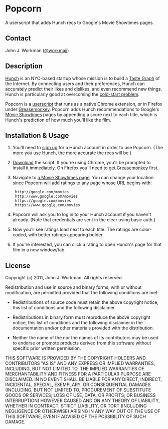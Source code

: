 Popcorn
=======

A userscript that adds Hunch recs to Google's Movie Showtimes pages.

Contact
-------

John J. Workman ([@workmajj](https://twitter.com/workmajj))

Description
-----------

[Hunch](http://hunch.com/) is an NYC-based startup whose mission is to build a [Taste Graph](http://blog.hunch.com/?p=47384) of the Internet. By connecting users and their preferences, Hunch can accurately predict their likes and dislikes, and even recommend new things. Hunch is particularly good at overcoming the [cold-start problem](http://en.wikipedia.org/wiki/Cold_start).

Popcorn is a [userscript](http://wiki.greasespot.net/User_script) that runs as a native Chrome extension, or in Firefox under [Greasemonkey](http://www.greasespot.net/). Popcorn adds Hunch recommendations to Google's [Movie Showtimes](http://www.google.com/movies) pages by appending a score next to each title, which is Hunch's prediction of how much you'll like the film.

Installation & Usage
--------------------

1. You'll need to [sign up](http://hunch.com/people/create-account/) for a Hunch account in order to use Popcorn. (The more you use Hunch, the more accurate the recs will be.)

2. [Download](https://github.com/workmajj/popcorn/raw/master/popcorn.user.js) the script. If you're using Chrome, you'll be prompted to install it immediately. On Firefox you'll need to [get Greasemonkey](https://addons.mozilla.org/en-US/firefox/addon/greasemonkey/) first.

3. Navigate to [a Movie Showtimes page](http://www.google.com/movies?near=11205). You can change your location since Popcorn will add ratings to any page whose URL begins with:

        http://google.com/movies
        http://www.google.com/movies
        https://google.com/movies
        https://www.google.com/movies

4. Popcorn will ask you to log in to your Hunch account if you haven't already. (Note that credentials are sent in the clear using basic auth.)

5. Now you'll see ratings load next to each title. The ratings are color-coded, with better ratings appearing bolder.

6. If you're interested, you can click a rating to open Hunch's page for that film in a new window/tab.

License
-------

Copyright (c) 2011, John J. Workman. All rights reserved.

Redistribution and use in source and binary forms, with or without modification, are permitted provided that the following conditions are met:

* Redistributions of source code must retain the above copyright notice, this list of conditions and the following disclaimer.

* Redistributions in binary form must reproduce the above copyright notice, this list of conditions and the following disclaimer in the documentation and/or other materials provided with the distribution.

* Neither the name of the <organization> nor the names of its contributors may be used to endorse or promote products derived from this software without specific prior written permission.

THIS SOFTWARE IS PROVIDED BY THE COPYRIGHT HOLDERS AND CONTRIBUTORS "AS IS" AND ANY EXPRESS OR IMPLIED WARRANTIES, INCLUDING, BUT NOT LIMITED TO, THE IMPLIED WARRANTIES OF MERCHANTABILITY AND FITNESS FOR A PARTICULAR PURPOSE ARE DISCLAIMED. IN NO EVENT SHALL <COPYRIGHT HOLDER> BE LIABLE FOR ANY DIRECT, INDIRECT, INCIDENTAL, SPECIAL, EXEMPLARY, OR CONSEQUENTIAL DAMAGES (INCLUDING, BUT NOT LIMITED TO, PROCUREMENT OF SUBSTITUTE GOODS OR SERVICES; LOSS OF USE, DATA, OR PROFITS; OR BUSINESS INTERRUPTION) HOWEVER CAUSED AND ON ANY THEORY OF LIABILITY, WHETHER IN CONTRACT, STRICT LIABILITY, OR TORT (INCLUDING NEGLIGENCE OR OTHERWISE) ARISING IN ANY WAY OUT OF THE USE OF THIS SOFTWARE, EVEN IF ADVISED OF THE POSSIBILITY OF SUCH DAMAGE.

